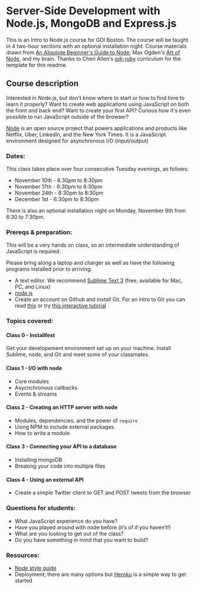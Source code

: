 # Server-Side Development with Node.js, MongoDB and Express.js

This is an Intro to Node.js course for GDI Boston. The course will be taught in 4 two-hour sections with an optional installation night. Course materials drawn from [An Absolute Beginner's Guide to Node](http://blog.modulus.io/absolute-beginners-guide-to-nodejs), Max Ogden's [Art of Node](https://github.com/maxogden/art-of-node), and my brain. Thanks to Cheri Allen's [gdi-ruby](https://github.com/cherimarie/gdi-ruby) curriculum for the template for this readme.

## Course description

Interested in Node.js, but don't know where to start or how to find time to learn it properly? Want to create web applications using JavaScript on both the front and back end? Want to create your first API? Curious how it's even possible to run JavaScript outside of the browser?

[Node](https://github.com/nodejs/node) is an open source project that powers applications and products like Netflix, Uber, LinkedIn, and the New York Times. It is a JavaScript environment designed for asynchronous I/O (input/output)

### Dates:
This class takes place over four consecutive Tuesday evenings, as follows:
 - November 10th - 6:30pm to 8:30pm
 - November 17th - 6:30pm to 8:30pm
 - November 24th  - 6:30pm to 8:30pm
 - December 1st - 6:30pm to 8:30pm

There is also an optional installation night on Monday, November 9th from 6:30 to 7:30pm.

### Prereqs & preparation:

This will be a very hands on class, so an intermediate understanding of JavaScript is required. 

Please bring along a laptop and charger as well as have the following programs installed prior to arriving:
 - A text editor. We recommend [Sublime Text 3](https://www.sublimetext.com/3) (free; available for Mac, PC, and Linux)
 - [node.js](nodejs.org)
 - Create an account on Github and install Git. For an intro to Git you can read [this](https://rogerdudler.github.io/git-guide/) or try [this interactive tutorial](https://try.github.io/levels/1/challenges/1)


### Topics covered:

#### Class 0 - Installfest
 
 Get your developement environment set up on your machine. Install Sublime, node, and Git and meet some of your classmates.

#### Class 1 - I/O with node
  - Core modules
  - Asycnchronous callbacks
  - Events & streams
    
#### Class 2 - Creating an HTTP server with node
  - Modules, dependencies, and the power of `require`
  - Using NPM to include external packages
  - How to write a module

#### Class 3 - Connecting your API to a database
  - Installing mongoDB
  - Breaking your code into multiple files

#### Class 4 - Using an external API
  - Create a simple Twitter client to GET and POST tweets from the browser

### Questions for students:
- What JavaScript experience do you have?
- Have you played around with node before (it’s of if you haven’t!)
- What are you looking to get out of the class?
- Do you have something in mind that you want to build?

### Resources:
  - [Node style guide](https://github.com/felixge/node-style-guide)
  - Deployment; there are many options but [Heroku](https://devcenter.heroku.com/articles/getting-started-with-nodejs#introduction) is a simple way to get started
